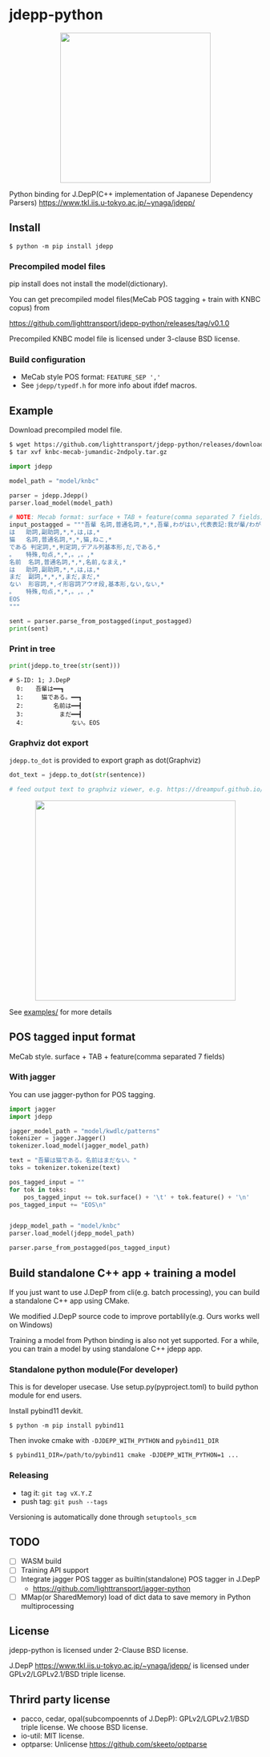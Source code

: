 # jdepp-python

<div align="center">
  <img src="imgs/fastest-jdepp.png" width="300"/>
</div>

Python binding for J.DepP(C++ implementation of Japanese Dependency Parsers) https://www.tkl.iis.u-tokyo.ac.jp/~ynaga/jdepp/

## Install

```
$ python -m pip install jdepp
```

### Precompiled model files

pip install does not install the model(dictionary).

You can get precompiled model files(MeCab POS tagging + train with KNBC copus) from

https://github.com/lighttransport/jdepp-python/releases/tag/v0.1.0

Precompiled KNBC model file is licensed under 3-clause BSD license.

### Build configuration

* MeCab style POS format: `FEATURE_SEP ','`
* See `jdepp/typedf.h` for more info about ifdef macros.

## Example

Download precompiled model file.

```bash
$ wget https://github.com/lighttransport/jdepp-python/releases/download/v0.1.0/knbc-mecab-jumandic-2ndpoly.tar.gz
$ tar xvf knbc-mecab-jumandic-2ndpoly.tar.gz
```

```py
import jdepp

model_path = "model/knbc"

parser = jdepp.Jdepp()
parser.load_model(model_path)

# NOTE: Mecab format: surface + TAB + feature(comma separated 7 fields)
input_postagged = """吾輩	名詞,普通名詞,*,*,吾輩,わがはい,代表表記:我が輩/わがはい カテゴリ:人
は	助詞,副助詞,*,*,は,は,*
猫	名詞,普通名詞,*,*,猫,ねこ,*
である	判定詞,*,判定詞,デアル列基本形,だ,である,*
。	特殊,句点,*,*,。,。,*
名前	名詞,普通名詞,*,*,名前,なまえ,*
は	助詞,副助詞,*,*,は,は,*
まだ	副詞,*,*,*,まだ,まだ,*
ない	形容詞,*,イ形容詞アウオ段,基本形,ない,ない,*
。	特殊,句点,*,*,。,。,*
EOS
"""

sent = parser.parse_from_postagged(input_postagged)
print(sent)
```

### Print in tree

```py
print(jdepp.to_tree(str(sent)))
```

```
# S-ID: 1; J.DepP
  0:　　吾輩は━━┓　　　
  1:　　　猫である。━━┓
  2:　　　　　名前は━━┫
  3:　　　　　　まだ━━┫
  4:　　　　　　　　ない。EOS
```

### Graphviz dot export


`jdepp.to_dot` is provided to export graph as dot(Graphviz)

```py
dot_text = jdepp.to_dot(str(sentence))

# feed output text to graphviz viewer, e.g. https://dreampuf.github.io/GraphvizOnline/
```

<div align="center">
  <img src="imgs/wagahai-dot.png" width="400"/>
</div>

See [examples/](examples) for more details

## POS tagged input format

MeCab style. surface + TAB + feature(comma separated 7 fields)

### With jagger

You can use jagger-python for POS tagging.

```py
import jagger
import jdepp

jagger_model_path = "model/kwdlc/patterns"
tokenizer = jagger.Jagger()
tokenizer.load_model(jagger_model_path)

text = "吾輩は猫である。名前はまだない。"
toks = tokenizer.tokenize(text)

pos_tagged_input = ""
for tok in toks:
    pos_tagged_input += tok.surface() + '\t' + tok.feature() + '\n'
pos_tagged_input += "EOS\n"


jdepp_model_path = "model/knbc"
parser.load_model(jdepp_model_path)

parser.parse_from_postagged(pos_tagged_input)
```



## Build standalone C++ app + training a model

If you just want to use J.DepP from cli(e.g. batch processing),
you can build a standalone C++ app using CMake.

We modified J.DepP source code to improve portablily(e.g. Ours works well on Windows)

Training a model from Python binding is also not yet supported.
For a while, you can train a model by using standalone C++ jdepp app.

### Standalone python module(For developer)

This is for developer usecase.
Use setup.py(pyproject.toml) to build python module for end users.

Install pybind11 devkit.

```
$ python -m pip install pybind11
```

Then invoke cmake with `-DJDEPP_WITH_PYTHON` and `pybind11_DIR`

```
$ pybind11_DIR=/path/to/pybind11 cmake -DJDEPP_WITH_PYTHON=1 ...
```


### Releasing

* tag it: `git tag vX.Y.Z`
* push tag: `git push --tags`

Versioning is automatically done through `setuptools_scm`

## TODO

- [ ] WASM build
- [ ] Training API support
- [ ] Integrate jagger POS tagger as builtin(standalone) POS tagger in J.DepP
  - https://github.com/lighttransport/jagger-python
- [ ] MMap(or SharedMemory) load of dict data to save memory in Python multiprocessing

## License

jdepp-python is licensed under 2-Clause BSD license.

J.DepP https://www.tkl.iis.u-tokyo.ac.jp/~ynaga/jdepp/ is licensed under GPLv2/LGPLv2.1/BSD triple license.

## Thrird party license

* pacco, cedar, opal(subcompoennts of J.DepP): GPLv2/LGPLv2.1/BSD triple license. We choose BSD license.
* io-util: MIT license.
* optparse: Unlicense https://github.com/skeeto/optparse
